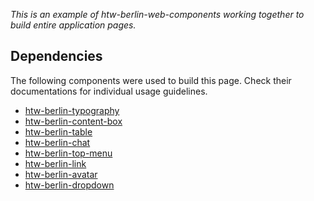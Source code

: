 _This is an example of htw-berlin-web-components working together to build entire application pages._

## Dependencies

The following components were used to build this page. Check their documentations for individual usage guidelines.

- [htw-berlin-typography](../?path=/docs/design-system-atoms-typography--typography)
- [htw-berlin-content-box](../?path=/docs/design-system-molecules-contentbox--contentbox)
- [htw-berlin-table](../?path=/docs/design-system-organisms-table--table)
- [htw-berlin-chat](../?path=/docs/design-system-organisms-chat--chat)
- [htw-berlin-top-menu](../?path=/docs/design-system-organisms-top-menu--standard)
- [htw-berlin-link](../?path=/docs/design-system-molecules-link--link)
- [htw-berlin-avatar](../?path=/docs/design-system-molecules-avatar--avatar)
- [htw-berlin-dropdown](../?path=/docs/design-system-organisms-dropdown-menu--dropdown-menu)
